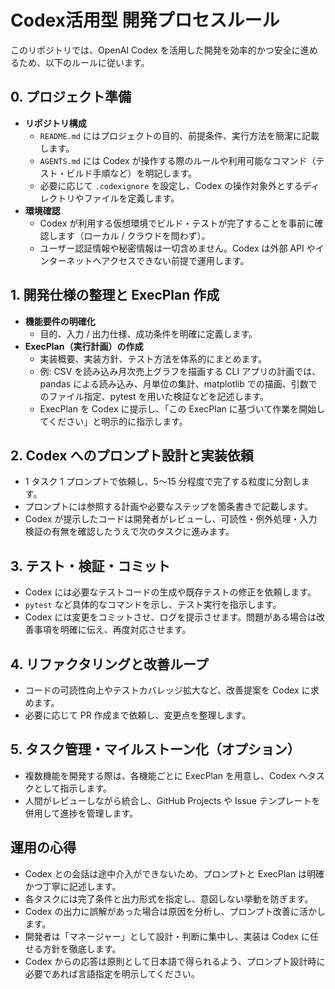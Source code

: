 # Codex活用型 開発プロセスルール

このリポジトリでは、OpenAI Codex を活用した開発を効率的かつ安全に進めるため、以下のルールに従います。

## 0. プロジェクト準備
- **リポジトリ構成**
  - `README.md` にはプロジェクトの目的、前提条件、実行方法を簡潔に記載します。
  - `AGENTS.md` には Codex が操作する際のルールや利用可能なコマンド（テスト・ビルド手順など）を明記します。
  - 必要に応じて `.codexignore` を設定し、Codex の操作対象外とするディレクトリやファイルを定義します。
- **環境確認**
  - Codex が利用する仮想環境でビルド・テストが完了することを事前に確認します（ローカル / クラウドを問わず）。
  - ユーザー認証情報や秘密情報は一切含めません。Codex は外部 API やインターネットへアクセスできない前提で運用します。

## 1. 開発仕様の整理と ExecPlan 作成
- **機能要件の明確化**
  - 目的、入力 / 出力仕様、成功条件を明確に定義します。
- **ExecPlan（実行計画）の作成**
  - 実装概要、実装方針、テスト方法を体系的にまとめます。
  - 例: CSV を読み込み月次売上グラフを描画する CLI アプリの計画では、pandas による読み込み、月単位の集計、matplotlib での描画、引数でのファイル指定、pytest を用いた検証などを記述します。
  - ExecPlan を Codex に提示し、「この ExecPlan に基づいて作業を開始してください」と明示的に指示します。

## 2. Codex へのプロンプト設計と実装依頼
- 1 タスク 1 プロンプトで依頼し、5～15 分程度で完了する粒度に分割します。
- プロンプトには参照する計画や必要なステップを箇条書きで記載します。
- Codex が提示したコードは開発者がレビューし、可読性・例外処理・入力検証の有無を確認したうえで次のタスクに進みます。

## 3. テスト・検証・コミット
- Codex には必要なテストコードの生成や既存テストの修正を依頼します。
- `pytest` など具体的なコマンドを示し、テスト実行を指示します。
- Codex には変更をコミットさせ、ログを提示させます。問題がある場合は改善事項を明確に伝え、再度対応させます。

## 4. リファクタリングと改善ループ
- コードの可読性向上やテストカバレッジ拡大など、改善提案を Codex に求めます。
- 必要に応じて PR 作成まで依頼し、変更点を整理します。

## 5. タスク管理・マイルストーン化（オプション）
- 複数機能を開発する際は、各機能ごとに ExecPlan を用意し、Codex へタスクとして指示します。
- 人間がレビューしながら統合し、GitHub Projects や Issue テンプレートを併用して進捗を管理します。

## 運用の心得
- Codex との会話は途中介入ができないため、プロンプトと ExecPlan は明確かつ丁寧に記述します。
- 各タスクには完了条件と出力形式を指定し、意図しない挙動を防ぎます。
- Codex の出力に誤解があった場合は原因を分析し、プロンプト改善に活かします。
- 開発者は「マネージャー」として設計・判断に集中し、実装は Codex に任せる方針を徹底します。
- Codex からの応答は原則として日本語で得られるよう、プロンプト設計時に必要であれば言語指定を明示してください。

